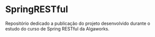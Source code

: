 # SpringRESTful
Repositório dedicado a publicação do projeto desenvolvido durante o estudo do curso de Spring RESTful da Algaworks.
